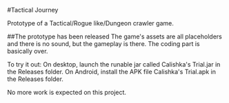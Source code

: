 #Tactical Journey

Prototype of a Tactical/Rogue like/Dungeon crawler game.

##The prototype has been released
The game's assets are all placeholders and there is no sound, but the gameplay is there. The coding part is basically over.

To try it out:
On desktop, launch the runable jar called Calishka's Trial.jar in the Releases folder.
On Android, install the APK file Calishka's Trial.apk in the Releases folder.

No more work is expected on this project.